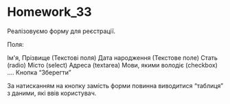 # Homework_33
Реалізовуємо форму для реєстрації.

Поля:

Ім'я, Прізвище (Текстові поля)
Дата народження (Текстове поле)
Стать (radio)
Місто (select)
Адреса (textarea)
Мови, якими володіє (checkbox)
….
Кнопка “Зберегти”


За натисканням на кнопку замість форми повинна виводитися “таблиця” з даними, які ввів користувач.
